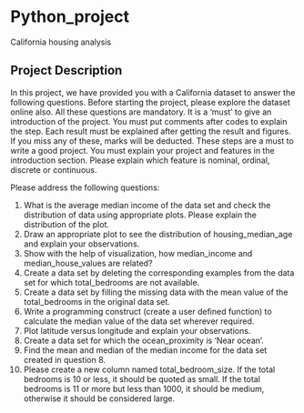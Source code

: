 # Python_project
California housing analysis

## Project Description
In this project, we have provided you with a California dataset to answer the following questions. Before starting the project, please explore the dataset online also. All these questions are mandatory. It is a ‘must’ to give an introduction of the project. You must put comments after codes to explain the step. Each result must be explained after getting the result and figures. If you miss any of these, marks will be deducted. These steps are a must to write a good project. You must explain your project and features in the introduction section. Please explain which feature is nominal, ordinal, discrete or continuous.   

Please address the following questions:

1. What is the average median income of the data set and check the distribution of data using appropriate plots. Please explain the distribution of the plot.
2. Draw an appropriate plot to see the distribution of housing_median_age and explain your observations.
3. Show with the help of visualization, how median_income and median_house_values are related?
4. Create a data set by deleting the corresponding examples from the data set for which total_bedrooms are not available.
5. Create a data set by filling the missing data with the mean value of the total_bedrooms in the original data set.
6. Write a programming construct (create a user defined function) to calculate the median value of the data set wherever required.
7. Plot latitude versus longitude and explain your observations.
8. Create a data set for which the ocean_proximity is ‘Near ocean’.
9. Find the mean and median of the median income for the data set created in question 8.
10. Please create a new column named total_bedroom_size. If the total bedrooms is 10 or less, it should be quoted as small. If the total bedrooms is 11 or more but less than 1000, it      should be medium, otherwise it should be considered large.

